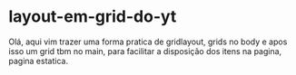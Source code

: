 # layout-em-grid-do-yt

Olá, aqui vim trazer uma forma pratica de gridlayout, grids no body e apos isso um grid tbm no main, para facilitar a disposição dos itens na pagina, pagina estatica.
